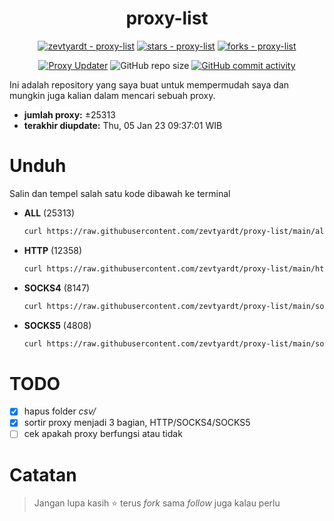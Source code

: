 <div align="center">

# proxy-list

  [![zevtyardt - proxy-list](https://img.shields.io/static/v1?label=zevtyardt&message=proxy-list&color=blue&logo=github)](https://github.com/zevtyardt/proxy-list "Go to GitHub repo")
  [![stars - proxy-list](https://img.shields.io/github/stars/zevtyardt/proxy-list?style=social)](https://github.com/zevtyardt/proxy-list)
  [![forks - proxy-list](https://img.shields.io/github/forks/zevtyardt/proxy-list?style=social)](https://github.com/zevtyardt/proxy-list)

  [![Proxy Updater](https://github.com/zevtyardt/proxy-list/workflows/Proxy%20Updater/badge.svg)](https://github.com/zevtyardt/proxy-list/actions?query=workflow:"Proxy+Updater")
  ![GitHub repo size](https://img.shields.io/github/repo-size/zevtyardt/proxy-list)
  [![GitHub commit activity](https://img.shields.io/github/commit-activity/m/zevtyardt/proxy-list?logo=commits)](https://github.com/zevtyardt/proxy-list/commits/main)

</div>

  Ini adalah repository yang saya buat untuk mempermudah saya dan mungkin juga kalian dalam mencari sebuah proxy.

  - **jumlah proxy:** ±25313
  - **terakhir diupdate:** Thu, 05 Jan 23 09:37:01 WIB

# Unduh
  Salin dan tempel salah satu kode dibawah ke terminal
  - **ALL** (25313)
    ```bash
    curl https://raw.githubusercontent.com/zevtyardt/proxy-list/main/all.txt -o all.txt
    ```
  - **HTTP** (12358)
    ```bash
    curl https://raw.githubusercontent.com/zevtyardt/proxy-list/main/http.txt -o http.txt
    ```
  - **SOCKS4** (8147)
    ```bash
    curl https://raw.githubusercontent.com/zevtyardt/proxy-list/main/socks4.txt -o socks4.txt
    ```
  - **SOCKS5** (4808)
    ```bash
    curl https://raw.githubusercontent.com/zevtyardt/proxy-list/main/socks5.txt -o socks5.txt
    ```

# TODO
  - [x] hapus folder *csv/*
  - [x] sortir proxy menjadi 3 bagian, HTTP/SOCKS4/SOCKS5
  - [ ] cek apakah proxy berfungsi atau tidak

# Catatan
> Jangan lupa kasih ⭐ terus *fork* sama *follow* juga kalau perlu
